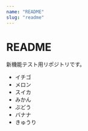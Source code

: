 ```yaml
---
name: "README"
slug: "readme"
---
```


# README

新機能テスト用リポジトリです。

* イチゴ
* メロン
* スイカ
* みかん
* ぶどう
* バナナ
* きゅうり


